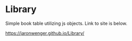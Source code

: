 # Library

Simple book table utilizing js objects.  Link to site is below.

https://jaronwenger.github.io/Library/
